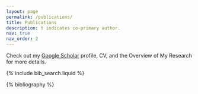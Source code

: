 ```yaml
---
layout: page
permalink: /publications/
title: Publications
description: † indicates co-primary author.
nav: true
nav_order: 2
---
```


<i class="fas fa-hand-point-right"></i> Check out my [Google Scholar](https://scholar.google.com/citations?user=-_-a5aoAAAAJ&hl=en) profile, CV, and the Overview of My Research for more details.

<!-- _pages/publications.md -->

<!-- Bibsearch Feature -->

{% include bib_search.liquid %}

<div class="publications">

{% bibliography %}

</div>
